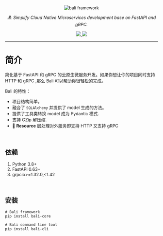 # 


<p align="center">
  <img src="https://raw.githubusercontent.com/bali-framework/bali/master/docs/img/bali.png" alt='bali framework' />
</p>
<p align="center">
    <em>🏝 Simplify Cloud Native Microservices development base on FastAPI and gRPC.</em>
</p>

<p align="center">
    <a href="https://pepy.tech/project/bali-core">
        <img src="https://pepy.tech/badge/bali-core" />
    </a>
    <a href="https://pypi.org/project/bali-core/">
        <img src="https://img.shields.io/pypi/v/bali-core" />
    </a>
</p>

---

# 简介

简化基于 FastAPI 和 gRPC 的云原生微服务开发。如果你想让你的项目同时支持 HTTP 和 gRPC ,那么 Bali 可以帮助你很轻松的完成。 

Bali 的特性：

* 项目结构简单。
* 融合了 `SQLAlchemy` 并提供了 model 生成的方法。
* 提供了工具类转换 model 成为 Pydantic 模式.
* 支持 GZip 解压缩.
* 🍻 **Resource** 层处理对外服务即支持 HTTP 又支持 gRPC

<br />

## 依赖

1. Python 3.8+
2. FastAPI 0.63+
3. grpcio>=1.32.0,<1.42

<br />

## 安装

```shell
# Bali framework
pip install bali-core 

# Bali command line tool 
pip install bali-cli  
```

